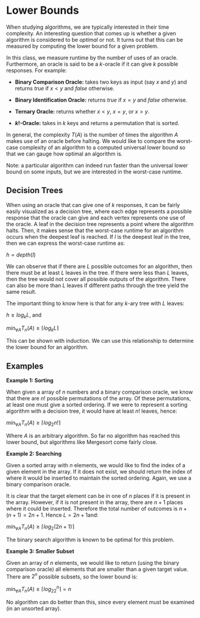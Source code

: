 # Lower Bounds

When studying algorithms, we are typically interested in their time complexity. An interesting question that comes up is whether a given algorithm is considered to be *optimal* or not. It turns out that this can be measured by computing the lower bound for a given problem.

In this class, we measure runtime by the number of uses of an oracle. Furthermore, an oracle is said to be a $k$-oracle if it can give $k​$ possible responses. For example:

* **Binary Comparison Oracle:** takes two keys as input (say $x$ and $y$) and returns *true* if $x < y$ and *false* otherwise.

* **Binary Identification Oracle:** returns *true* if $x = y$ and *false* otherwise.

* **Ternary Oracle:** returns whether $x < y$, $x = y$, or $x > y$.

* **$k!$-Oracle:** takes in $k$ keys and returns a permutation that is sorted.

In general, the complexity $T(A)$ is the number of times the algorithm $A$ makes use of an oracle before halting. We would like to compare the worst-case complexity of an algorithm to a computed universal lower bound so that we can gauge how optimal an algorithm is.

Note: a particular algorithm can indeed run faster than the universal lower bound on some inputs, but we are interested in the worst-case runtime.

## Decision Trees

When using an oracle that can give one of $k$ responses, it can be fairly easily visualized as a decision tree, where each edge represents a possible response that the oracle can give and each vertex represents one use of the oracle. A leaf in the decision tree represents a point where the algorithm halts. Then, it makes sense that the worst-case runtime for an algorithm occurs when the deepest leaf is reached. If $l$ is the deepest leaf in the tree, then we can express the worst-case runtime as:

$h = depth(l)$

We can observe that if there are $L$ possible outcomes for an algorithm, then there must be at least $L$ leaves in the tree. If there were less than $L$ leaves, then the tree would not cover all possible outputs of the algorithm. There can also be more than $L​$ leaves if different paths through the tree yield the same result. 

The important thing to know here is that for any $k$-ary tree with $L$ leaves:

$h \geq log_kL$, and

$min_{\forall A}T_n(A) \geq \left \lceil{log_kL}\right \rceil​$

This can be shown with induction. We can use this relationship to determine the lower bound for an algorithm.

## Examples

**Example 1: Sorting**

When given a array of $n$ numbers and a binary comparison oracle, we know that there are $n!$ possible permutations of the array. Of these permutations, at least one must give a sorted ordering. If we were to represent a sorting algorithm with a decision tree, it would have at least $n!$ leaves, hence:

$min_{\forall A}T_n(A) \geq \left \lceil{log_2n!}\right \rceil​$

Where $A$ is an arbitrary algorithm. So far no algorithm has reached this lower bound, but algorithms like Mergesort come fairly close.

**Example 2: Searching**

Given a sorted array with $n$ elements, we would like to find the index of a given element in the array. If it does not exist, we should return the index of where it would be inserted to maintain the sorted ordering. Again, we use a binary comparison oracle. 

It is clear that the target element can be in one of $n​$ places if it is present in the array. However, if it is not present in the array, there are $n + 1​$ places where it could be inserted. Therefore the total number of outcomes is $n + (n + 1) = 2n+1​$. Hence $L = 2n+1​$ and:

$min_{\forall A}T_n(A) \geq \left \lceil{log_2(2n+1)}\right \rceil​$

The binary search algorithm is known to be optimal for this problem.

**Example 3: Smaller Subset**

Given an array of $n$ elements, we would like to return (using the binary comparison oracle) all elements that are smaller than a given target value. There are $2^n$ possible subsets, so the lower bound is:

$min_{\forall A}T_n(A) \geq \left \lceil{log_22^n}\right \rceil = n$

No algorithm can do better than this, since every element must be examined (in an unsorted array).